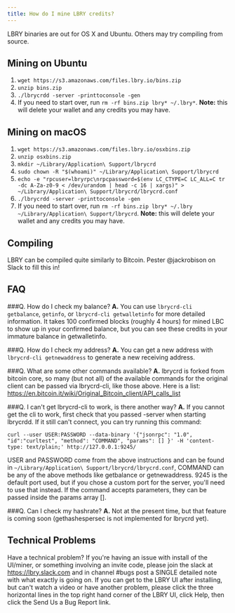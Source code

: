 ```yaml
---
title: How do I mine LBRY credits?
---
```


LBRY binaries are out for OS X and Ubuntu. Others may try compiling from source.

## Mining on Ubuntu

1. `wget https://s3.amazonaws.com/files.lbry.io/bins.zip`
1. `unzip bins.zip`
1. `./lbrycrdd -server -printtoconsole -gen`
1. If you need to start over, run `rm -rf bins.zip lbry* ~/.lbry*`. **Note:** this will delete your wallet and any credits you may have.

## Mining on macOS

1. `wget https://s3.amazonaws.com/files.lbry.io/osxbins.zip`
1. `unzip osxbins.zip`
1. `mkdir ~/Library/Application\ Support/lbrycrd`
1. `sudo chown -R "$(whoami)" ~/Library/Application\ Support/lbrycrd`
1. `echo -e "rpcuser=lbryrpc\nrpcpassword=$(env LC_CTYPE=C LC_ALL=C tr -dc A-Za-z0-9 < /dev/urandom | head -c 16 | xargs)" > ~/Library/Application\ Support/lbrycrd/lbrycrd.conf`
1. `./lbrycrdd -server -printtoconsole -gen`
1. If you need to start over, run `rm -rf bins.zip lbry* ~/.lbry ~/Library/Application\ Support/lbrycrd`. **Note:** this will delete your wallet and any credits you may have.

## Compiling

LBRY can be compiled quite similarly to Bitcoin. Pester @jackrobison on Slack to fill this in!

## FAQ

###Q. How do I check my balance?
**A.** You can use `lbrycrd-cli getbalance`, `getinfo`, or `lbrycrd-cli getwalletinfo` for more detailed information. It takes 100 confirmed blocks (roughly 4 hours) for mined LBC to show up in your confirmed balance, but you can see these credits in your immature balance in getwalletinfo.

###Q. How do I check my address?
**A.** You can get a new address with `lbrycrd-cli getnewaddress` to generate a new receiving address.

###Q. What are some other commands available?
**A.** lbrycrd is forked from bitcoin core, so many (but not all) of the available commands for the original client can be passed via lbrycrd-cli, like those above. Here is a list: https://en.bitcoin.it/wiki/Original_Bitcoin_client/API_calls_list

###Q. I can't get lbrycrd-cli to work, is there another way?
**A.** If you cannot get the cli to work, first check that you passed -server when starting lbrycrdd. If it still can't connect, you can try running this command:

`curl --user USER:PASSWORD --data-binary '{"jsonrpc": "1.0", "id":"curltest", "method": "COMMAND", "params": [] }' -H 'content-type: text/plain;' http://127.0.0.1:9245/`

USER and PASSWORD come from the above instructions and can be found in `~/Library/Application\ Support/lbrycrd/lbrycrd.conf`, COMMAND can be any of the above methods like getbalance or getnewaddress. 9245 is the default port used, but if you chose a custom port for the server, you'll need to use that instead. If the command accepts parameters, they can be passed inside the params array [].

###Q. Can I check my hashrate?
**A.** Not at the present time, but that feature is coming soon (gethashespersec is not implemented for lbrycrd yet).

## Technical Problems

Have a technical problem? If you're having an issue with install of the UI/miner, or something involving an invite code, please join the slack at https://lbry.slack.com and in channel #bugs post a SINGLE detailed note with what exactly is going on.  If you can get to the LBRY UI after installing, but can't watch a video or have another problem, please click the three horizontal lines in the top right hand corner of the LBRY UI, click Help, then click the Send Us a Bug Report link.
